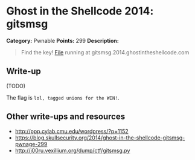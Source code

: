 # Ghost in the Shellcode 2014: gitsmsg

**Category:** Pwnable
**Points:** 299
**Description:**

> Find the key! [File](https://github.com/ctfs/write-ups/blob/master/ghost-in-the-shellcode-2014/gitsmsg/gitsmsg-04e8d34d76e3d6dedf79273dad97193377ecb3e3) running at gitsmsg.2014.ghostintheshellcode.com

## Write-up

(TODO)

The flag is `lol, tagged unions for the WIN!`.

## Other write-ups and resources

* <http://ppp.cylab.cmu.edu/wordpress/?p=1152>
* <https://blog.skullsecurity.org/2014/ghost-in-the-shellcode-gitsmsg-pwnage-299>
* <http://j00ru.vexillium.org/dump/ctf/gitsmsg.py>